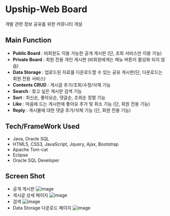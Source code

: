 # **Upship-Web Board**
개발 관련 정보 공유를 위한 커뮤니티 개설 


## **Main Function**
- **Public Board** : 비회원도 이용 가능한 공개 게시판 (단, 조회 서비스만 이용 가능)
- **Private Board** : 회원 전용 개인 게시판 (비회원에게는 메뉴 버튼이 활성화 되지 않음)
- **Data Storage** : 업로드된 자료를 다운로드할 수 있는 공유 게시판(단, 다운로드는 회원 전용 서비스)  
- **Contents CRUD** : 게시글 추가/조회/수정/삭제 기능
- **Search** : 찾고 싶은 게시판 검색 기능
- **Sort** : 최신순, 좋아요순, 댓글순, 조회순 정렬 기능 
- **Like** : 마음에 드는 게시판에 좋아요 추가 및 취소 기능 (단, 회원 전용 기능)
- **Reply** : 게시물에 대한 댓글 추가/삭제 기능 (단, 회원 전용 기능)


## Tech/FrameWork Used
 - Java, Oracle SQL
 - HTML5, CSS3, JavaScript, Jquery, Ajax, Bootstrap
 - Apache Tom-cat 
 - Eclipse
 - Oracle SQL Developer
      

## Screen Shot
- 공개 게시판
![image](https://user-images.githubusercontent.com/75067573/106985768-64053c80-67ad-11eb-8826-b0a2fdd1f069.png)
- 게시글 상세 페이지
![image](https://user-images.githubusercontent.com/75067573/106985920-ae86b900-67ad-11eb-93de-493d3b97bc87.png)
- 검색 
![image](https://user-images.githubusercontent.com/75067573/106985978-c6f6d380-67ad-11eb-9d34-d922ca71eef8.png)
- Data Storage 다운로드 페이지 
![image](https://user-images.githubusercontent.com/75067573/106986110-058c8e00-67ae-11eb-913d-4293db31298d.png)
